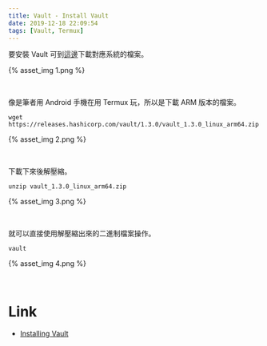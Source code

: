 ```yaml
---
title: Vault - Install Vault
date: 2019-12-18 22:09:54
tags: [Vault, Termux]
---
```


要安裝 Vault 可到[這邊](https://www.vaultproject.io/downloads.html)下載對應系統的檔案。  

<!-- More -->

{% asset_img 1.png %}

</br>


像是筆者用 Android 手機在用 Termux 玩，所以是下載 ARM 版本的檔案。

    wget https://releases.hashicorp.com/vault/1.3.0/vault_1.3.0_linux_arm64.zip

{% asset_img 2.png %}

</br>



下載下來後解壓縮。  

    unzip vault_1.3.0_linux_arm64.zip

{% asset_img 3.png %}

</br>


就可以直接使用解壓縮出來的二進制檔案操作。  

    vault

{% asset_img 4.png %}

</br>


Link
====
* [Installing Vault](https://learn.hashicorp.com/vault/getting-started/install)
